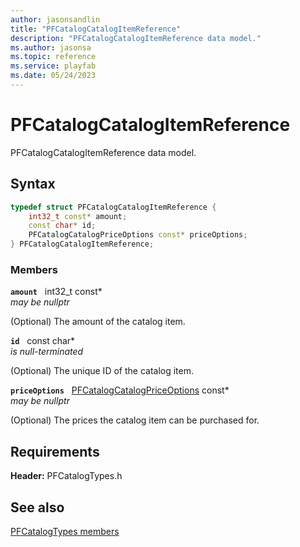 ```yaml
---
author: jasonsandlin
title: "PFCatalogCatalogItemReference"
description: "PFCatalogCatalogItemReference data model."
ms.author: jasonsa
ms.topic: reference
ms.service: playfab
ms.date: 05/24/2023
---
```


# PFCatalogCatalogItemReference  

PFCatalogCatalogItemReference data model.  

## Syntax  
  
```cpp
typedef struct PFCatalogCatalogItemReference {  
    int32_t const* amount;  
    const char* id;  
    PFCatalogCatalogPriceOptions const* priceOptions;  
} PFCatalogCatalogItemReference;  
```
  
### Members  
  
**`amount`** &nbsp; int32_t const*  
*may be nullptr*  
  
(Optional) The amount of the catalog item.
  
**`id`** &nbsp; const char*  
*is null-terminated*  
  
(Optional) The unique ID of the catalog item.
  
**`priceOptions`** &nbsp; [PFCatalogCatalogPriceOptions](pfcatalogcatalogpriceoptions.md) const*  
*may be nullptr*  
  
(Optional) The prices the catalog item can be purchased for.
  
  
## Requirements  
  
**Header:** PFCatalogTypes.h
  
## See also  
[PFCatalogTypes members](../pfcatalogtypes_members.md)  

  
  
